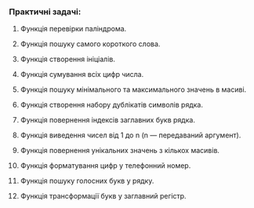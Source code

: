 
### Практичні задачі:

1. Функція перевірки паліндрома.
    
2. Функція пошуку самого короткого слова.
    
3. Функція створення ініціалів.
    
4. Функція сумування всіх цифр числа.
    
5. Функція пошуку мінімального та максимального значень в масиві.
    
6. Функція створення набору дублікатів символів рядка.
    
7. Функція повернення індексів заглавних букв рядка.
    
8. Функція виведення чисел від 1 до n (n — передаваний аргумент).
    
9. Функція повернення унікальних значень з кількох масивів.
    
10. Функція форматування цифр у телефонний номер.
    
11. Функція пошуку голосних букв у рядку.
    
12. Функція трансформації букв у заглавний регістр.